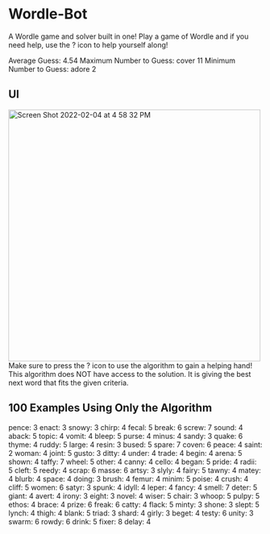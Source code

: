 # Wordle-Bot
A Wordle game and solver built in one! Play a game of Wordle and if you need help, use the ? icon to help yourself along!

Average Guess: 4.54
Maximum Number to Guess: cover 11
Minimum Number to Guess: adore 2

## UI
<img width="500" alt="Screen Shot 2022-02-04 at 4 58 32 PM" src="https://user-images.githubusercontent.com/65412039/152570584-2897fa2d-6431-4f21-ad1a-41a68d2cad5b.png">
Make sure to press the ? icon to use the algorithm to gain a helping hand! This algorithm does NOT have access to the solution. It is giving the best next word that fits the given criteria.


## 100 Examples Using Only the Algorithm
pence: 3	enact: 3	snowy: 3	chirp: 4	fecal: 5	break: 6	screw: 7	sound: 4	aback: 5	topic: 4	vomit: 4	bleep: 5	purse: 4	minus: 4	sandy: 3	quake: 6	thyme: 4	ruddy: 5	large: 4	resin: 3	bused: 5	spare: 7	coven: 6	peace: 4	saint: 2	woman: 4	joint: 5	gusto: 3	ditty: 4	under: 4	trade: 4	begin: 4	arena: 5	shown: 4	taffy: 7	wheel: 5	other: 4	canny: 4	cello: 4	began: 5	pride: 4	radii: 5	cleft: 5	reedy: 4	scrap: 6	masse: 6	artsy: 3	slyly: 4	fairy: 5	tawny: 4	matey: 4	blurb: 4	space: 4	doing: 3	brush: 4	femur: 4	minim: 5	poise: 4	crush: 4	cliff: 5	women: 6	satyr: 3	spunk: 4	idyll: 4	leper: 4	fancy: 4	smell: 7	deter: 5	giant: 4	avert: 4	irony: 3	eight: 3	novel: 4	wiser: 5	chair: 3	whoop: 5	pulpy: 5	ethos: 4	brace: 4	prize: 6	freak: 6	catty: 4	flack: 5	minty: 3	shone: 3	slept: 5	lynch: 4	thigh: 4	blank: 5	triad: 3	shard: 4	girly: 3	beget: 4	testy: 6	unity: 3	swarm: 6	rowdy: 6	drink: 5	fixer: 8	delay: 4
